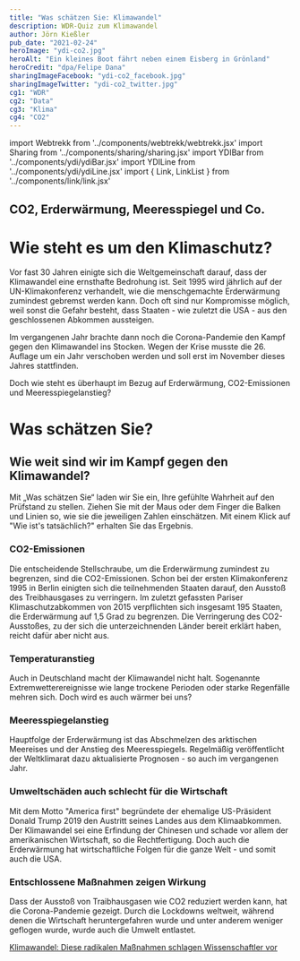 ```yaml
---
title: "Was schätzen Sie: Klimawandel"
description: WDR-Quiz zum Klimawandel
author: Jörn Kießler
pub_date: "2021-02-24"
heroImage: "ydi-co2.jpg"
heroAlt: "Ein kleines Boot fährt neben einem Eisberg in Grönland"
heroCredit: "dpa/Felipe Dana"
sharingImageFacebook: "ydi-co2_facebook.jpg"
sharingImageTwitter: "ydi-co2_twitter.jpg"
cg1: "WDR"
cg2: "Data"
cg3: "Klima"
cg4: "CO2"
---
```


import Webtrekk from '../components/webtrekk/webtrekk.jsx'
import Sharing from '../components/sharing/sharing.jsx'
import YDIBar from '../components/ydi/ydiBar.jsx'
import YDILine from '../components/ydi/ydiLine.jsx'
import { Link, LinkList } from '../components/link/link.jsx'

## CO2, Erderwärmung, Meeresspiegel und Co.

# Wie steht es um den Klimaschutz?

Vor fast 30 Jahren einigte sich die Weltgemeinschaft darauf, dass der Klimawandel eine ernsthafte Bedrohung ist. Seit 1995 wird jährlich auf der UN-Klimakonferenz verhandelt, wie die menschgemachte Erderwärmung zumindest gebremst werden kann. Doch oft sind nur Kompromisse möglich, weil sonst die Gefahr besteht, dass Staaten - wie zuletzt die USA - aus den geschlossenen Abkommen aussteigen. 

Im vergangenen Jahr brachte dann noch die Corona-Pandemie den Kampf gegen den Klimawandel ins Stocken. Wegen der Krise musste die 26. Auflage um ein Jahr verschoben werden und soll erst im November dieses Jahres stattfinden. 

Doch wie steht es überhaupt im Bezug auf Erderwärmung, CO2-Emissionen und Meeresspiegelanstieg?

# Was schätzen Sie?

## Wie weit sind wir im Kampf gegen den Klimawandel?

Mit „Was schätzen Sie“ laden wir Sie ein, Ihre gefühlte Wahrheit auf den Prüfstand zu stellen. Ziehen Sie mit der Maus oder dem Finger die Balken und Linien so, wie sie die jeweiligen Zahlen einschätzen. Mit einem Klick auf "Wie ist's tatsächlich?" erhalten Sie das Ergebnis.

### CO2-Emissionen

Die entscheidende Stellschraube, um die Erderwärmung zumindest zu begrenzen, sind die CO2-Emissionen. Schon bei der ersten Klimakonferenz 1995 in Berlin einigten sich die teilnehmenden Staaten darauf, den Ausstoß des Treibhausgases zu verringern. Im zuletzt gefassten Pariser Klimaschutzabkommen von 2015 verpflichten sich insgesamt 195 Staaten, die Erderwärmung auf 1,5 Grad zu begrenzen. Die Verringerung des CO2-Ausstoßes, zu der sich die unterzeichnenden Länder bereit erklärt haben, reicht dafür aber nicht aus.

<YDILine name="co2"/>

### Temperaturanstieg

Auch in Deutschland macht der Klimawandel nicht halt. Sogenannte Extremwetterereignisse wie lange trockene Perioden oder starke Regenfälle mehren sich. Doch wird es auch wärmer bei uns?

<YDILine name="temperature"/>

### Meeresspiegelanstieg

Hauptfolge der Erderwärmung ist das Abschmelzen des arktischen Meereises und der Anstieg des Meeresspiegels. Regelmäßig veröffentlicht der Weltklimarat dazu aktualisierte Prognosen - so auch im vergangenen Jahr. 

<YDIBar name="sealevel"/>

### Umweltschäden auch schlecht für die Wirtschaft

Mit dem Motto "America first" begründete der ehemalige US-Präsident Donald Trump 2019 den Austritt seines Landes aus dem Klimaabkommen. Der Klimawandel sei eine Erfindung der Chinesen und schade vor allem der amerikanischen Wirtschaft, so die Rechtfertigung. Doch auch die Erderwärmung hat wirtschaftliche Folgen für die ganze Welt - und somit auch die USA.

<YDIBar name="costs"/>

### Entschlossene Maßnahmen zeigen Wirkung

Dass der Ausstoß von Traibhausgasen wie CO2 reduziert werden kann, hat die Corona-Pandemie gezeigt. Durch die Lockdowns weltweit, während denen die Wirtschaft heruntergefahren wurde und unter anderem weniger geflogen wurde, wurde auch die Umwelt entlastet.

<YDIBar name="covid"/>

[Klimawandel: Diese radikalen Maßnahmen schlagen Wissenschaftler vor](https://https://www1.wdr.de/nachrichten/klimawandel-massnahmen-corona-100.html "WDR.de")


<Sharing twitter facebook mail whatsapp telegram reddit xing linkedin />
